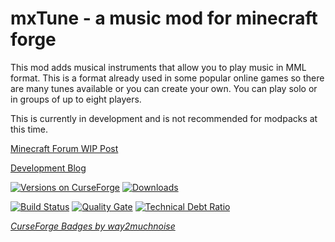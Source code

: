 # mxTune - a music mod for minecraft forge


This mod adds musical instruments that allow you to play music in MML format. This is a format already used in some popular online games so there are many tunes available or you can create your own. You can play solo or in groups of up to eight players.

This is currently in development and is not recommended for modpacks at this time.


[Minecraft Forum WIP Post](http://www.minecraftforum.net/forums/mapping-and-modding/minecraft-mods/wip-mods/2679174-mxtune-a-music-mod-that-lets-you-play-mml-files#c1 "mxTune - a music mod that lets you play MML files")

[Development Blog](https://aeronicamods.blogspot.com/ "mxTune - a music mod for minecraft forge")

[![Versions on CurseForge](http://cf.way2muchnoise.eu/versions/245356.svg)](https://minecraft.curseforge.com/projects/mxtune/files)
[![Downloads](http://cf.way2muchnoise.eu/245356.svg)](https://minecraft.curseforge.com/projects/mxtune/files)

[![Build Status](https://api.travis-ci.org/Aeronica/mxTune.svg?branch=1.12)](https://travis-ci.org/Aeronica/mxTune)
[![Quality Gate](https://sonarcloud.io/api/project_badges/measure?project=net.aeronica.mods.mxtune%3AmxTune%3A1.12&metric=alert_status)](https://sonarcloud.io/dashboard?id=net.aeronica.mods.mxtune%3AmxTune%3A1.12)
[![Technical Debt Ratio](https://sonarcloud.io/api/project_badges/measure?project=net.aeronica.mods.mxtune%3AmxTune%3A1.12&metric=sqale_index)](https://sonarcloud.io/dashboard?id=net.aeronica.mods.mxtune%3AmxTune%3A1.12)

*[CurseForge Badges by way2muchnoise](http://cf.way2muchnoise.eu/)*